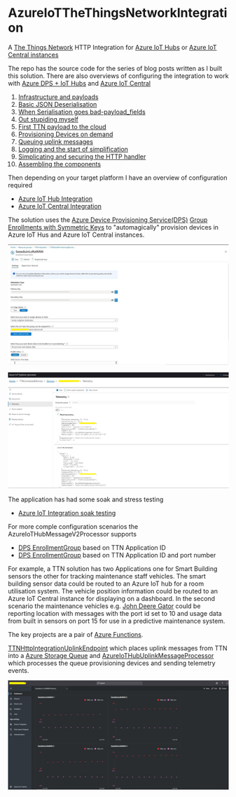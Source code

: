 # AzureIoTTheThingsNetworkIntegration
A [The Things Network](https://www.thethingsnetwork.org/) HTTP Integration for [Azure IoT Hubs](https://azure.microsoft.com/en-us/services/iot-hub?WT.mc_id=IoT-MVP-5001375) 
or [Azure IoT Central instances](https://docs.microsoft.com/en-us/azure/iot-central/core/overview-iot-central?WT.mc_id=IoT-MVP-5001375)

The repo has the source code for the series of blog posts written as I built this solution. There are also overviews of configuring the integration to work 
with [Azure DPS + IoT Hubs](http://blog.devmobile.co.nz/2020/09/16/the-things-network-http-azure-iot-hub-integration/) and [Azure IoT Central](http://blog.devmobile.co.nz/2020/09/17/the-things-network-http-azure-iot-central-integration/)

1. [Infrastructure and payloads](http://blog.devmobile.co.nz/2020/08/31/the-things-network-http-integration-part1/)
2. [Basic JSON Deserialisation](http://blog.devmobile.co.nz/2020/09/01/the-things-network-http-integration-part2/)
3. [When Serialisation goes bad-payload_fields](http://blog.devmobile.co.nz/2020/09/02/the-things-network-http-integration-part3/)
4. [Out stupiding myself](http://blog.devmobile.co.nz/2020/09/03/the-things-network-http-integration-part4/)
5. [First TTN payload to the cloud](http://blog.devmobile.co.nz/2020/09/04/the-things-network-http-integration-part5/)
6. [Provisioning Devices on demand](http://blog.devmobile.co.nz/2020/09/05/the-things-network-http-integration-part6/)
7. [Queuing uplink messages](http://blog.devmobile.co.nz/2020/09/09/the-things-network-http-integration-part7/)
8. [Logging and the start of simplification](http://blog.devmobile.co.nz/2020/09/10/the-things-network-http-integration-part8/)
9. [Simplicating and securing the HTTP handler](http://blog.devmobile.co.nz/2020/09/11/the-things-network-http-integration-part9/)
10. [Assembling the components](http://blog.devmobile.co.nz/2020/09/15/the-things-network-http-integration-part10/)

Then depending on your target platform I have an overview of configuration required
* [Azure IoT Hub Integration](http://blog.devmobile.co.nz/2020/09/16/the-things-network-http-azure-iot-hub-integration/)
* [Azure IoT Central Integration](http://blog.devmobile.co.nz/2020/09/17/the-things-network-http-azure-iot-central-integration/)

The solution uses the [Azure Device Provisioning Service(DPS)](https://docs.microsoft.com/en-us/azure/iot-dps/about-iot-dps?WT.mc_id=IoT-MVP-5001375) [Group Enrollments with Symmetric Keys](https://docs.microsoft.com/en-us/azure/iot-dps/concepts-symmetric-key-attestation?WT.mc_id=IoT-MVP-5001375) to "automagically" provision devices in Azure IoT Hus and Azure IoT Central instances.

![Azure Device Provisiong Service](DPSGroupEnrollmentKeys.JPG)

![Azure Storage Explorer](DPSAzureIoTHubData.JPG)

The application has had some soak and stress testing 
* [Azure IoT Integration soak testing](https://blog.devmobile.co.nz/2020/09/27/the-things-network-http-azure-iot-integration-soak-testing/)

For more comple configuration scenarios the AzureIoTHubMessageV2Processor supports 
* [DPS EnrollmentGroup](https://docs.microsoft.com/en-us/azure/iot-dps/concepts-service?WT.mc_id=IoT-MVP-5001375) based on TTN Application ID
* [DPS EnrollmentGroup](https://docs.microsoft.com/en-us/azure/iot-dps/concepts-service?WT.mc_id=IoT-MVP-5001375) based on TTN Application ID and port number

For example, a TTN solution has two Applications one for Smart Building sensors the other for tracking maintenance staff vehicles. The smart building sensor data could be routed to an Azure IoT hub for a room utilisation system. The vehicle position information could be routed to an Azure IoT Central instance for displaying on a dashboard. In the second scenario the maintenance vehicles e.g. [John Deere Gator](https://www.deere.com/en/gator-utility-vehicles/) could be reporting location with messages with the port id set to 10 and usage data from built in sensors on port 15 for use in a predictive maintenance system.

The key projects are a pair of [Azure Functions](https://docs.microsoft.com/en-us/azure/azure-functions/functions-overview). 

[TTNHttpIntegrationUplinkEndpoint](https://github.com/KiwiBryn/AzureIoTTheThingsNetworkIntegration/tree/master/TTNHttpIntegrationUplinkEndpoint) which places uplink messages from TTN into a [Azure Storage Queue](https://docs.microsoft.com/en-us/azure/storage/queues/storage-queues-introduction?WT.mc_id=IoT-MVP-5001375) and [AzureIoTHubUplinkMessageProcessor](https://github.com/KiwiBryn/AzureIoTTheThingsNetworkIntegration/tree/master/AzureIoTHubUplinkMessageProcessor) which processes the queue provisioning devices and sending telemetry events. 

![Azure IoT Central Dashboard](AzureIoTCentralDashboard.JPG)
